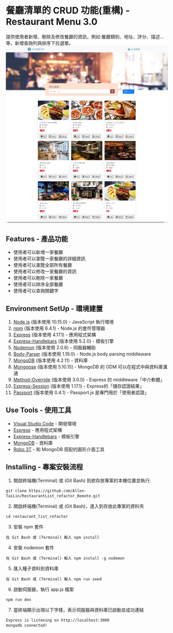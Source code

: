 # 餐廳清單的 CRUD 功能(重構) - Restaurant Menu 3.0

提供使用者新增、刪除及修改餐廳的資訊，例如:餐廳類別、地址、評分、描述...等，新增查詢列與排序下拉選單。
![](/2_3A8_RestaurantList_refactor.png)

## Features - 產品功能

- 使用者可以新增一家餐廳
- 使用者可以瀏覽一家餐廳的詳細資訊
- 使用者可以瀏覽全部所有餐廳
- 使用者可以修改一家餐廳的資訊
- 使用者可以刪除一家餐廳  
- 使用者可以排序全部餐廳
- 使用者可以查詢關鍵字

## Environment SetUp - 環境建置

1. [Node.js](https://nodejs.org/en/) (版本使用 10.15.0) - JavaScript 執行環境
2. [npm](https://nodejs.org/en/) (版本使用 6.4.1) - Node.js 的套件管理器
3. [Express](https://www.npmjs.com/package/express) (版本使用 4.17.1) - 應用程式架構
4. [Express-Handlebars](https://www.npmjs.com/package/express-handlebars) (版本使用 5.2.0) - 模板引擎
5. [Nodemon](https://www.npmjs.com/package/nodemon) (版本使用 2.0.6) - 伺服器輔助
6. [Body-Parser](https://www.npmjs.com/package/body-parser) (版本使用 1.19.0) - Node.js body parsing middleware
7. [MongoDB](https://www.mongodb.com/) (版本使用 4.2.11) - 資料庫
8. [Mongoose](https://www.npmjs.com/package/mongoose) (版本使用 5.10.15) - MongoDB 的 ODM 可以在程式中與資料庫溝通
9. [Method-Override](https://www.npmjs.com/package/method-override) (版本使用 3.0.0) - Express 的 middleware「中介軟體」
10. [Express-Session](https://www.npmjs.com/package/express-session) (版本使用 1.17.1) - Express的「儲存認證結果」
11. [Passport](https://www.npmjs.com/package/passport) (版本使用 0.4.1) - Passport.js 是專門用於「使用者認證」

## Use Tools - 使用工具

- [Visual Studio Code](https://visualstudio.microsoft.com/zh-hant/) - 開發環境
- [Express](https://www.npmjs.com/package/express) - 應用程式架構
- [Express-Handlebars](https://www.npmjs.com/package/express-handlebars) - 模板引擎
- [MongoDB](https://www.mongodb.com/) - 資料庫
- [Robo 3T](https://robomongo.org/) - 和 MongoDB 搭配的圖形介面工具

## Installing - 專案安裝流程

1. 開啟終端機(Terminal) 或 (Git Bash) 到欲存放專案的本機位置並執行:

```
git clone https://github.com/Allen-TaiLin/RestaurantList_refactor_Remote.git
```

2. 開啟終端機(Terminal) 或 (Git Bash)，進入到存放此專案的資料夾

```
cd restaurant_list_refactor
```

3. 安裝 npm 套件

```
在 Git Bash 或 (Terminal) 輸入 npm install
```

4. 安裝 nodemon 套件

```
在 Git Bash 或 (Terminal) 輸入 npm install -g nodemon
```

5. 匯入種子資料到資料庫

```
在 Git Bash 或 (Terminal) 輸入 npm run seed
```

6. 啟動伺服器，執行 app.js 檔案

```
npm run dev
```

7. 當終端顯示出現以下字樣，表示伺服器與資料庫已啟動並成功連結

```
Express is listening on http://localhost:3000
mongodb connected!
```



